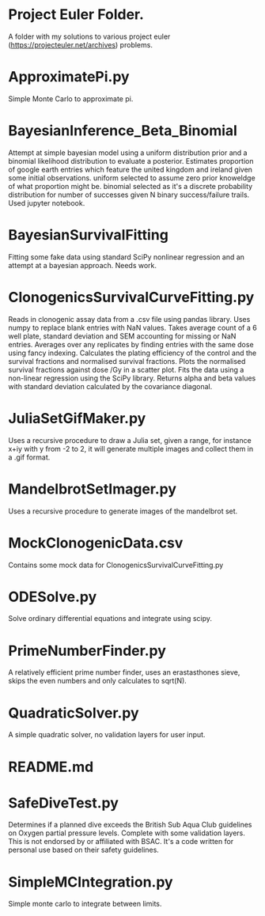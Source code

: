 # Project Euler Folder.

A folder with my solutions to various project euler (https://projecteuler.net/archives) problems. 

# ApproximatePi.py

Simple Monte Carlo to approximate pi.

# BayesianInference_Beta_Binomial

Attempt at simple bayesian model using a uniform distribution prior and a binomial likelihood distribution to evaluate a posterior. Estimates proportion of google earth entries which feature the united kingdom and ireland given some initial observations. uniform selected to assume zero prior knoweldge of what proportion might be. binomial selected as it's a discrete probability distribution for number of successes given N binary success/failure trails. Used jupyter notebook. 

# BayesianSurvivalFitting

Fitting some fake data using standard SciPy nonlinear regression and an attempt at a bayesian approach. Needs work.

# ClonogenicsSurvivalCurveFitting.py

Reads in clonogenic assay data from a .csv file using pandas library. Uses numpy to replace blank entries with NaN values. Takes average count of a 6 well plate, standard deviation and SEM accounting for missing or NaN entries. Averages over any replicates by finding entries with the same dose using fancy indexing. Calculates the plating efficiency of the control and the survival fractions and normalised survival fractions. Plots the normalised survival fractions against dose /Gy in a scatter plot. Fits the data using a non-linear regression using the SciPy library. Returns alpha and beta values with standard deviation calculated by the covariance diagonal. 

# JuliaSetGifMaker.py

Uses a recursive procedure to draw a Julia set, given a range, for instance x+iy with y from -2 to 2, it will generate multiple images and collect them in a .gif format. 

# MandelbrotSetImager.py

Uses a recursive procedure to generate images of the mandelbrot set. 

# MockClonogenicData.csv

Contains some mock data for ClonogenicsSurvivalCurveFitting.py 

# ODESolve.py

Solve ordinary differential equations and integrate using scipy.

# PrimeNumberFinder.py

A relatively efficient prime number finder, uses an erastasthones sieve, skips the even numbers and only calculates to sqrt(N). 

# QuadraticSolver.py

A simple quadratic solver, no validation layers for user input. 

# README.md

# SafeDiveTest.py

Determines if a planned dive exceeds the British Sub Aqua Club guidelines on Oxygen partial pressure levels. Complete with some validation layers. This is not endorsed by or affiliated with BSAC. It's a code written for personal use based on their safety guidelines.

# SimpleMCIntegration.py

Simple monte carlo to integrate between limits.
